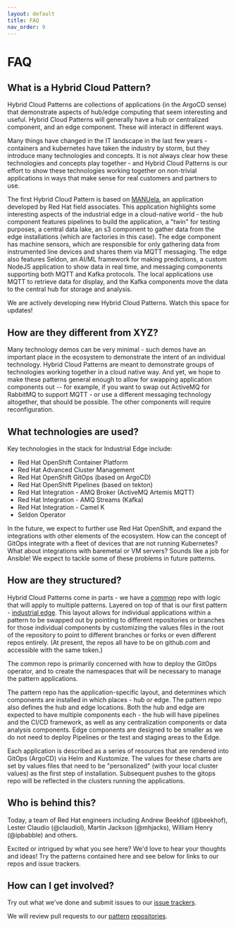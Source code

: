 ```yaml
---
layout: default
title: FAQ
nav_order: 9
---
```


# FAQ

## What is a Hybrid Cloud Pattern?

Hybrid Cloud Patterns are collections of applications (in the ArgoCD sense) that demonstrate aspects of hub/edge computing that seem interesting and useful.  Hybrid Cloud Patterns will generally have a hub or centralized component, and an edge component.  These will interact in different ways.

Many things have changed in the IT landscape in the last few years - containers and kubernetes have taken the industry by storm, but they introduce many technologies and concepts.  It is not always clear how these technologies and concepts play together - and Hybrid Cloud Patterns is our effort to show these technologies working together on non-trivial applications in ways that make sense for real customers and partners to use.

The first Hybrid Cloud Pattern is based on [MANUela](https://github.com/sa-mw-dach/manuela), an application developed by Red Hat field associates.  This application highlights some interesting aspects of the industrial edge in a cloud-native world - the hub component features pipelines to build the application, a "twin" for testing purposes, a central data lake, an s3 component to gather data from the edge installations (which are factories in this case).  The edge component has machine sensors, which are responsible for only gathering data from instrumented line devices and shares them via MQTT messaging.  The edge also features Seldon, an AI/ML framework for making predictions, a custom NodeJS application to show data in real time, and messaging components supporting both MQTT and Kafka protocols.  The local applications use MQTT to retrieve data for display, and the Kafka components move the data to the central hub for storage and analysis.

We are actively developing new Hybrid Cloud Patterns.  Watch this space for updates!

## How are they different from XYZ?

Many technology demos can be very minimal - such demos have an important place in the ecosystem to demonstrate the intent of an individual technology.  Hybrid Cloud Patterns are meant to demonstrate groups of technologies working together in a cloud native way.  And yet, we hope to make these patterns general enough to allow for swapping application components out -- for example, if you want to swap out ActiveMQ for RabbitMQ to support MQTT - or use a different messaging technology altogether, that should be possible.  The other components will require reconfiguration.

## What technologies are used?

Key technologies in the stack for Industrial Edge include:

- Red Hat OpenShift Container Platform
- Red Hat Advanced Cluster Management
- Red Hat OpenShift GitOps (based on ArgoCD)
- Red Hat OpenShift Pipelines (based on tekton)
- Red Hat Integration - AMQ Broker (ActiveMQ Artemis MQTT)
- Red Hat Integration - AMQ Streams (Kafka)
- Red Hat Integration - Camel K
- Seldon Operator

In the future, we expect to further use Red Hat OpenShift, and expand the integrations with other elements of the ecosystem.  How can the concept of GitOps integrate with a fleet of devices that are not running Kubernetes?  What about integrations with baremetal or VM servers?  Sounds like a job for Ansible!  We expect to tackle some of these problems in future patterns.

## How are they structured?

Hybrid Cloud Patterns come in parts - we have a [common](https://github.com/hybrid-cloud-patterns/common) repo with logic that will apply to multiple patterns.  Layered on top of that is our first pattern - [industrial edge](https://github.com/hybrid-cloud-patterns/industrial-edge).  This layout allows for individual applications within a pattern to be swapped out by pointing to different repositories or branches for those individual components by customizing the values files in the root of the repository to point to different branches or forks or even different repos entirely. (At present, the repos all have to be on github.com and accessible with the same token.)

The common repo is primarily concerned with how to deploy the GitOps operator, and to create the namespaces that will be necessary to manage the pattern applications.

The pattern repo has the application-specific layout, and determines which components are installed in which places - hub or edge.  The pattern repo also defines the hub and edge locations.  Both the hub and edge are expected to have multiple components each - the hub will have pipelines and the CI/CD framework, as well as any centralization components or data analysis components.  Edge components are designed to be smaller as we do not need to deploy Pipelines or the test and staging areas to the Edge.

Each application is described as a series of resources that are rendered into GitOps (ArgoCD) via Helm and Kustomize.  The values for these charts are set by values files that need to be "personalized" (with your local cluster values) as the first step of installation.  Subsequent pushes to the gitops repo will be reflected in the clusters running the applications.

## Who is behind this?

Today, a team of Red Hat engineers including Andrew Beekhof (@beekhof), Lester Claudio (@claudiol), Martin Jackson (@mhjacks), William Henry (@ipbabble) and others.

Excited or intrigued by what you see here?  We'd love to hear your thoughts and ideas!  Try the patterns contained here and see below for links to our repos and issue trackers.

## How can I get involved?

Try out what we've done and submit issues to our [issue trackers](https://github.com/hybrid-cloud-patterns/industrial-edge/issues).

We will review pull requests to our [pattern](https://github.com/hybrid-cloud-patterns/common) [repositories](https://hybrid-cloud-patterns/industrial-edge).
